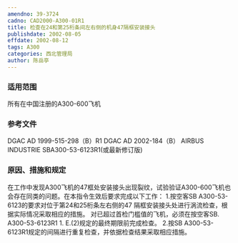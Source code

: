 ```yaml
---
amendno: 39-3724
cadno: CAD2000-A300-01R1
title: 检查在24和第25桁条间左右侧的机身47隔框安装接头
publishdate: 2002-08-05
effdate: 2002-08-12
tags: A300
categories: 西北管理局
author: 陈岳亭
---
```


### 适用范围 
所有在中国注册的A300-600飞机

### 参考文件
DGAC AD 1999-515-298（B）R1 
DGAC AD 2002-184（B）
    AIRBUS INDUSTRIE SBA300-53-6123R1(或最新修订版) 

### 原因、措施和规定 
在工作中发现A300飞机的47框处安装接头出现裂纹，试验验证A300-600飞机也会存在同类的问题。在本指令生效后要求完成以下工作： 
    1.按空客SB A300-53-6123的要求对位于第24和25桁条左右侧的47
隔框安装接头处进行涡流检查，根据实际情况采取相应的措施。     对已超过首检门槛值的飞机，必须在按空客SB. A300-53-6123R1 
1.
E.(2)规定的最终期限前完成检查。 
    2.按SB 
A300-53-6123R1规定的间隔进行重复检查，并依据检查结果采取相应措施。

